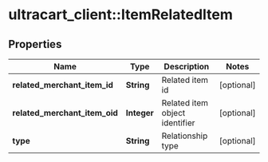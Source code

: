 # ultracart_client::ItemRelatedItem

## Properties
Name | Type | Description | Notes
------------ | ------------- | ------------- | -------------
**related_merchant_item_id** | **String** | Related item id | [optional] 
**related_merchant_item_oid** | **Integer** | Related item object identifier | [optional] 
**type** | **String** | Relationship type | [optional] 


